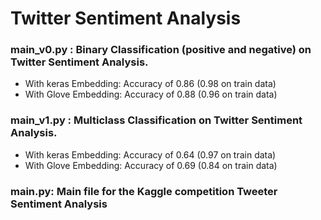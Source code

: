 # Twitter Sentiment Analysis  

### main_v0.py : Binary Classification (positive and negative) on Twitter Sentiment Analysis.  
- With keras Embedding: Accuracy of 0.86 (0.98 on train data)
- With Glove Embedding: Accuracy of 0.88 (0.96 on train data)

### main_v1.py : Multiclass Classification on Twitter Sentiment Analysis.   
- With keras Embedding: Accuracy of 0.64 (0.97 on train data)
- With Glove Embedding: Accuracy of 0.69 (0.84 on train data)

### main.py: Main file for the Kaggle competition  Tweeter Sentiment Analysis
